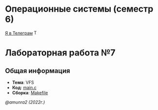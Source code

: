  # Операционные системы (семестр 6)

 [Я в Телеграм](https://t.me/amunra2) <img src="https://img.icons8.com/external-tal-revivo-shadow-tal-revivo/344/external-telegram-is-a-cloud-based-instant-messaging-and-voice-over-ip-service-logo-shadow-tal-revivo.png" alt="Telegram" width=15>

# Лабораторная работа №7

## Общая информация

* **Тема**: VFS
* **Код**: [main.c](./main.c)
* **Сборка**: [Makefile](./Makefile)


_@amunra2 (2022г.)_

